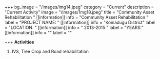 +++
bg_image = "/images/img14.jpeg"
category = "Current"
description = "Current Activity"
image = "/images/1mg18.jpeg"
title = "Community Asset Rehabilitation  "
[[information]]
info = "Community Asset Rehabilitation  "
label = "PROJECT NAME: "
[[information]]
info = "Koinadugu District"
label = "LOCATION: "
[[information]]
info = " 2013-2015 "
label = "YEARS:"
[[information]]
info = ""
label = ""

+++
**Activities**

1. IVS, Tree Crop and Road rehabilitation